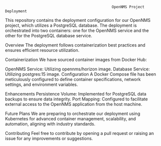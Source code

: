                                                      OpenNMS Project Deployment

This repository contains the deployment configuration for our OpenNMS project, which utilizes a PostgreSQL database. The deployment is orchestrated into two containers: one for the OpenNMS service and the other for the PostgreSQL database service.

Overview
The deployment follows containerization best practices and ensures efficient resource utilization.

Containerization
We have sourced container images from Docker Hub:

OpenNMS Service: Utilizing opennms/horizon image.
Database Service: Utilizing postgres:15 image.
Configuration
A Docker Compose file has been meticulously configured to define container specifications, network settings, and environment variables.

Enhancements
Persistence Volume: Implemented for PostgreSQL data backups to ensure data integrity.
Port Mapping: Configured to facilitate external access to the OpenNMS application from the host machine.

Future Plans
We are preparing to orchestrate our deployment using Kubernetes for advanced container management, scalability, and automation, aligning with industry standards.

Contributing
Feel free to contribute by opening a pull request or raising an issue for any improvements or suggestions.
